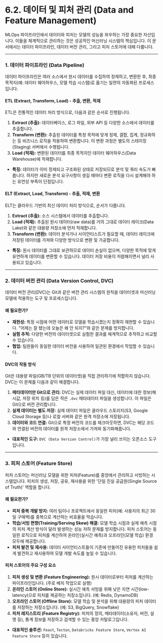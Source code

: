 # 6.2. 데이터 및 피처 관리 (Data and Feature Management)

MLOps 파이프라인에서 데이터와 피처는 모델의 성능을 좌우하는 가장 중요한 자산입니다. 이들을 체계적으로 관리하는 것은 성공적인 머신러닝 시스템의 핵심입니다. 이 문서에서는 데이터 파이프라인, 데이터 버전 관리, 그리고 피처 스토어에 대해 다룹니다.

---

### 1. 데이터 파이프라인 (Data Pipeline)

데이터 파이프라인은 여러 소스에서 원시 데이터를 수집하여 정제하고, 변환한 후, 최종 목적지(예: 데이터 웨어하우스, 모델 학습 시스템)로 옮기는 일련의 자동화된 프로세스입니다.

#### ETL (Extract, Transform, Load) - 추출, 변환, 적재
ETL은 전통적인 데이터 처리 방식으로, 다음과 같은 순서로 진행됩니다.
1.  **Extract (추출):** 데이터베이스, 로그 파일, 외부 API 등 다양한 소스에서 데이터를 추출합니다.
2.  **Transform (변환):** 추출된 데이터를 특정 목적에 맞게 정제, 결합, 집계, 정규화하는 등 비즈니스 로직을 적용하여 변환합니다. 이 변환 과정은 별도의 스테이징(Staging) 서버에서 수행됩니다.
3.  **Load (적재):** 변환된 데이터를 최종 목적지인 데이터 웨어하우스(Data Warehouse)에 적재합니다.

-   **특징:** 데이터가 이미 정제되고 구조화된 상태로 저장되므로 분석 및 쿼리 속도가 빠릅니다. 하지만 새로운 분석 요구사항이 생길 때마다 변환 로직을 다시 설계해야 하는 유연성 부족이 단점입니다.

#### ELT (Extract, Load, Transform) - 추출, 적재, 변환
ELT는 클라우드 기반의 최신 데이터 처리 방식으로, 순서가 다릅니다.
1.  **Extract (추출):** 소스 시스템에서 데이터를 추출합니다.
2.  **Load (적재):** 추출된 원시 데이터(raw data)를 거의 그대로 데이터 레이크(Data Lake)와 같은 대용량 저장소에 먼저 적재합니다.
3.  **Transform (변환):** 데이터 분석가나 사이언티스트가 필요할 때, 데이터 레이크에 저장된 데이터를 가져와 다양한 방식으로 변환 및 가공합니다.

-   **특징:** 원시 데이터를 그대로 보관하므로 데이터 손실이 없으며, 다양한 목적에 맞게 유연하게 데이터를 변환할 수 있습니다. 데이터 저장 비용이 저렴해지면서 널리 사용되고 있습니다.

---

### 2. 데이터 버전 관리 (Data Version Control, DVC)

데이터 버전 관리(DVC)는 Git과 같은 버전 관리 시스템의 원칙을 데이터셋과 머신러닝 모델에 적용하는 도구 및 프로세스입니다.

#### 왜 필요한가?
-   **재현성:** 특정 시점에 어떤 데이터로 모델을 학습시켰는지 정확히 재현할 수 있습니다. "어제는 잘 됐는데 오늘은 왜 안 되지?"와 같은 문제를 방지합니다.
-   **실험 추적:** 다양한 버전의 데이터셋으로 실험한 결과를 체계적으로 추적하고 비교할 수 있습니다.
-   **협업:** 팀원들이 동일한 데이터 버전을 사용하여 일관된 환경에서 작업할 수 있습니다.

#### DVC의 작동 방식
Git은 대용량 파일(GB/TB 단위의 데이터셋)을 직접 관리하기에 적합하지 않습니다. DVC는 이 문제를 다음과 같이 해결합니다.
1.  **메타데이터만 Git으로 관리:** DVC는 실제 데이터 파일 대신, 데이터에 대한 정보(해시값, 저장 위치 등)를 담은 작은 `.dvc` 메타데이터 파일을 생성합니다. 이 파일은 Git으로 버전 관리합니다.
2.  **실제 데이터는 별도 저장:** 실제 데이터 파일은 클라우드 스토리지(S3, Google Cloud Storage 등)나 로컬 서버와 같은 원격 저장소에 저장됩니다.
3.  **데이터와 코드 연결:** Git으로 특정 버전의 코드를 체크아웃하면, DVC는 해당 코드와 연결된 버전의 데이터를 원격 저장소에서 가져와 동기화해줍니다.

-   **대표적인 도구:** `DVC (Data Version Control)`가 가장 널리 쓰이는 오픈소스 도구입니다.

---

### 3. 피처 스토어 (Feature Store)

피처 스토어는 머신러닝 모델을 위한 피처(Feature)를 중앙에서 관리하고 서빙하는 시스템입니다. 피처의 생성, 저장, 공유, 재사용을 위한 '단일 진실 공급원(Single Source of Truth)' 역할을 합니다.

#### 왜 필요한가?
-   **피처 중복 개발 방지:** 여러 팀이나 프로젝트에서 동일한 피처(예: 사용자의 최근 30일 구매액)를 중복으로 계산하는 비효율을 막습니다.
-   **학습/서빙 편향(Training/Serving Skew) 해결:** 모델 학습 시점과 실제 예측 시점의 피처 계산 방식이 달라 발생하는 성능 저하 문제를 방지합니다. 피처 스토어는 동일한 로직으로 피처를 계산하여 온라인(실시간 예측)과 오프라인(모델 학습) 환경 모두에 제공합니다.
-   **피처 발견 및 재사용:** 데이터 사이언티스트들이 기존에 만들어진 유용한 피처들을 쉽게 발견하고 재사용하여 모델 개발 속도를 높일 수 있습니다.

#### 피처 스토어의 주요 구성 요소
1.  **피처 생성 및 변환 (Feature Engineering):** 원시 데이터로부터 피처를 계산하는 파이프라인입니다. (주로 배치 작업으로 실행)
2.  **온라인 스토어 (Online Store):** 실시간 예측 서빙을 위해 낮은 지연 시간(low-latency)으로 피처를 제공하는 저장소입니다. (예: Redis, DynamoDB)
3.  **오프라인 스토어 (Offline Store):** 모델 학습 및 분석을 위해 대용량의 피처 데이터를 저장하는 저장소입니다. (예: S3, BigQuery, Snowflake)
4.  **피처 레지스트리 (Feature Registry):** 피처의 정의, 메타데이터(소유자, 버전, 설명 등), 통계 정보를 저장하고 검색할 수 있는 중앙 카탈로그입니다.

-   **대표적인 솔루션:** `Feast`, `Tecton`, `Databricks Feature Store`, `Vertex AI Feature Store` 등이 있습니다.
